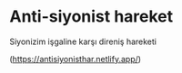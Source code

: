 # Anti-siyonist hareket

Siyonizim işgaline karşı direniş hareketi

(https://antisiyonisthar.netlify.app/)
